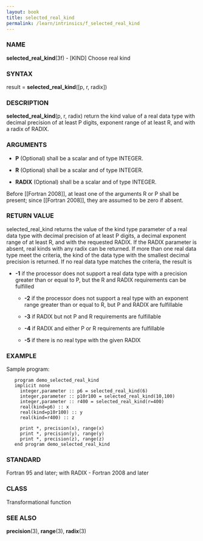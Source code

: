 ```yaml
---
layout: book
title: selected_real_kind
permalink: /learn/intrinsics/f_selected_real_kind
---
```

### NAME

**selected\_real\_kind**(3f) - \[KIND\] Choose real
kind

### SYNTAX

result = **selected\_real\_kind**(\[p, r, radix\])

### DESCRIPTION

**selected\_real\_kind**(p, r, radix) return the kind value of a real
data type with decimal precision of at least P digits, exponent range of
at least R, and with a radix of RADIX.

### ARGUMENTS

  - **P**
    (Optional) shall be a scalar and of type INTEGER.

  - **R**
    (Optional) shall be a scalar and of type INTEGER.

  - **RADIX**
    (Optional) shall be a scalar and of type INTEGER.

Before \[\[Fortran 2008\]\], at least one of the arguments R or P shall
be present; since \[\[Fortran 2008\]\], they are assumed to be zero if
absent.

### RETURN VALUE

selected\_real\_kind returns the value of the kind type parameter of a
real data type with decimal precision of at least P digits, a decimal
exponent range of at least R, and with the requested RADIX. If the RADIX
parameter is absent, real kinds with any radix can be returned. If more
than one real data type meet the criteria, the kind of the data type
with the smallest decimal precision is returned. If no real data type
matches the criteria, the result is

  - **-1** if the processor does not support a real data type with a
    precision greater than or equal to P, but the R and RADIX
    requirements can be fulfilled

      - **-2** if the processor does not support a real type with an
        exponent range greater than or equal to R, but P and RADIX are
        fulfillable

      - **-3** if RADIX but not P and R requirements are fulfillable

      - **-4** if RADIX and either P or R requirements are fulfillable

      - **-5** if there is no real type with the given RADIX

### EXAMPLE

Sample program:

```
   program demo_selected_real_kind
   implicit none
     integer,parameter :: p6 = selected_real_kind(6)
     integer,parameter :: p10r100 = selected_real_kind(10,100)
     integer,parameter :: r400 = selected_real_kind(r=400)
     real(kind=p6) :: x
     real(kind=p10r100) :: y
     real(kind=r400) :: z

     print *, precision(x), range(x)
     print *, precision(y), range(y)
     print *, precision(z), range(z)
   end program demo_selected_real_kind
```

### STANDARD

Fortran 95 and later; with RADIX - Fortran 2008 and later

### CLASS

Transformational function

### SEE ALSO

**precision**(3), **range**(3), **radix**(3)
